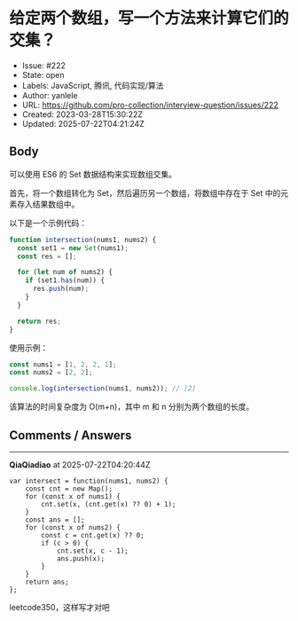 # 给定两个数组，写一个方法来计算它们的交集？

- Issue: #222
- State: open
- Labels: JavaScript, 腾讯, 代码实现/算法
- Author: yanlele
- URL: https://github.com/pro-collection/interview-question/issues/222
- Created: 2023-03-28T15:30:22Z
- Updated: 2025-07-22T04:21:24Z

## Body

可以使用 ES6 的 Set 数据结构来实现数组交集。

首先，将一个数组转化为 Set，然后遍历另一个数组，将数组中存在于 Set 中的元素存入结果数组中。

以下是一个示例代码：

```javascript
function intersection(nums1, nums2) {
  const set1 = new Set(nums1);
  const res = [];

  for (let num of nums2) {
    if (set1.has(num)) {
      res.push(num);
    }
  }

  return res;
}
```

使用示例：

```javascript
const nums1 = [1, 2, 2, 1];
const nums2 = [2, 2];

console.log(intersection(nums1, nums2)); // [2]
```

该算法的时间复杂度为 O(m+n)，其中 m 和 n 分别为两个数组的长度。

## Comments / Answers

---

**QiaQiadiao** at 2025-07-22T04:20:44Z

```
var intersect = function(nums1, nums2) {
    const cnt = new Map();
    for (const x of nums1) {
        cnt.set(x, (cnt.get(x) ?? 0) + 1);
    }
    const ans = [];
    for (const x of nums2) {
        const c = cnt.get(x) ?? 0;
        if (c > 0) {
            cnt.set(x, c - 1);
            ans.push(x);
        }
    }
    return ans;
};
```
leetcode350，这样写才对吧
